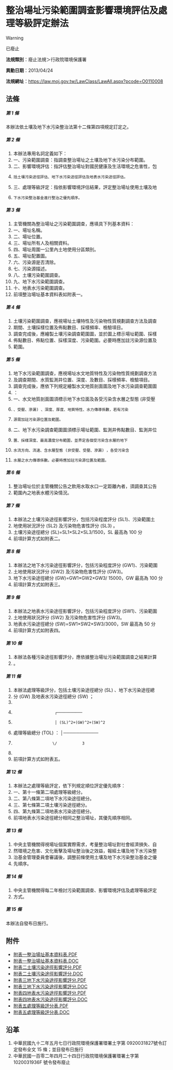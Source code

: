 # 整治場址污染範圍調查影響環境評估及處理等級評定辦法
> [!WARNING]
> 已廢止

**法規類別**：廢止法規＞行政院環境保護署

**異動日期**：2013/04/24  

**法規網址**：https://law.moj.gov.tw/LawClass/LawAll.aspx?pcode=O0110008



## 法條
##### 第 1 條
本辦法依土壤及地下水污染整治法第十二條第四項規定訂定之。

##### 第 2 條
1. 本辦法專用名詞定義如下：                                        
1. 一、污染範圍調查：指調查整治場址之土壤及地下水污染分布範圍。    
1. 二、影響環境評估：指評估整治場址對國民健康及生活環境之危害性，包
1.     括土壤污染途徑評估、地下水污染途徑評估及地表水污染途徑評估。
1. 三、處理等級評定：指依影響環境評估結果，評定整治場址使用土壤及地
1.     下水污染整治基金進行整治之優先順序。

##### 第 3 條
1. 主管機關為整治場址之污染範圍調查，應填具下列基本資料：        
1. 一、場址名稱。                                                
1. 二、場址位置。                                                
1. 三、場址所有人及相關資料。                                    
1. 四、場址周圍一公里內土地使用分區類別。                        
1. 五、場址配置圖。                                              
1. 六、污染源是否清除。                                          
1. 七、污染源描述。                                              
1. 八、土壤污染範圍調查。                                        
1. 九、地下水污染範圍調查。                                      
1. 十、地表水污染範圍調查。                                    
1. 前項整治場址基本資料表如附表一。

##### 第 4 條
1. 土壤污染範圍調查，應視場址土壤特性及污染物性質規劃調查方法及調查
1. 期間、土壤採樣位置及佈點數目、採樣頻率、檢驗項目。              
1. 調查完成後，應繪製土壤污染調查範圍圖，並於圖上標示場址範圍、採樣
1. 佈點數目、佈點位置、採樣深度、污染範圍。必要時應加註污染源位置及
1. 範圍。

##### 第 5 條
1. 地下水污染範圍調查，應視場址水文地質特性及污染物性質規劃調查方法
1. 及調查期間、水質監測井位置、深度、及數目、採樣頻率、檢驗項目。  
1. 調查完成後，應依下列規定繪製水文地質剖面圖及地下水污染調查範圍圖
1. ：                                                              
1. 一、水文地質剖面圖須標示地下水位面及各受污染含水層之型態 (非受壓
1.     、受壓、滲漏) 、深度、厚度、地質特性、水力傳導係數，若有污染
1.     源需加註污染源位置及範圍。                                  
1. 二、地下水污染調查範圍圖須標示場址範圍、監測井佈點數目、監測井位
1.     置、採樣深度、最高濃度分布範圍，並界定各個受污染含水層的地下
1.     水流方向、流速、含水層型態 (非受壓、受壓、滲漏) ，各受污染含
1.     水層之水力傳導係數。必要時應加註污染源位置及範圍。

##### 第 6 條
1. 整治場址位於主管機關公告之飲用水取水口一定距離內者，須調查其公告
1. 範圍內之地表水體污染情況。

##### 第 7 條
1. 本辦法之土壤污染途徑影響評分，包括污染程度評分 (SL1)、污染範圍土
1. 地使用狀況評分 (SL2)  及污染物危害性評分 (SL3) 。               
1. 土壤污染途徑總分 (SL)=SL1×SL2×SL3/1500，SL  最高為 100  分    
1. 前項計算方式如附表二。

##### 第 8 條
1. 本辦法之地下水污染途徑影響評分，包括污染程度評分 (GW1)、污染範圍
1. 土地使用狀況評分 (GW2)  及污染物危害性評分 (GW3)。              
1. 地下水污染途徑總分 (GW)=GW1×GW2×GW3/ 15000，GW  最高為 100  分
1. 前項計算方式如附表三。

##### 第 9 條
1. 本辦法之地表水污染途徑影響評分，包括污染程度評分 (SW1)、污染範圍
1. 土地使用狀況評分 (SW2)  及污染物危害性評分 (SW3)。              
1. 地表水污染途徑總分 (SW)=SW1×SW2×SW3/3000，SW  最高為 50 分    
1. 前項計算方式如附表四。

##### 第 10 條
1. 本辦法各種污染途徑影響評分，應依據整治場址污染範圍調查之結果計算
1. 。

##### 第 11 條
1. 本辦法處理等級評分，包括土壤污染途徑總分 (SL) 、地下水污染途徑總 
1. 分 (GW) 及地表水污染途徑總分 (SW) ；                             
1.                                                                  
1.                       ┌───────────                   
1.                       │ (SL)^2+(GW)^2+(SW)^2                    
1. 處理等級總分 (TOL) ： │───────────                   
1.                      \/           3                              
1.                                                                  
1. 前項計算方式如附表五。

##### 第 12 條
1. 本辦法之處理等級評定，依下列規定順位評定優先順序：              
1. 一、第十一條第二項處理等級總分。                                
1. 二、第八條第二項地下水污染途徑總分。                            
1. 三、第七條第二項土壤污染途徑總分。                              
1. 四、第九條第二項地表水污染途徑總分。                            
1. 前項地表水污染途徑總分相同之整治場址，其優先順序相同。

##### 第 13 條
1. 中央主管機關得視場址個案實際需求，考量整治場址對社會經濟損失、自
1. 然環境之危害、文化衝擊及場址整治後之效益，報經土壤及地下水污染整
1. 治基金管理委員會審議後，調整前條使用土壤及地下水污染整治基金之優
1. 先順序。

##### 第 14 條
1. 中央主管機關得每二年檢討污染範圍調查、影響環境評估及處理等級評定
1. 方式。

##### 第 15 條
本辦法自發布日施行。
## 附件
* [附表一整治場址基本資料表.PDF](https://law.moj.gov.tw/LawClass/LawGetFile.ashx?FileId=0000233099)
* [附表一整治場址基本資料表.DOC](https://law.moj.gov.tw/LawClass/LawGetFile.ashx?FileId=0000005437)
* [附表二土壤污染途徑影響評分.PDF](https://law.moj.gov.tw/LawClass/LawGetFile.ashx?FileId=0000233100)
* [附表二土壤污染途徑影響評分.DOC](https://law.moj.gov.tw/LawClass/LawGetFile.ashx?FileId=0000005438)
* [附表三地下水污染途徑影響評分.PDF](https://law.moj.gov.tw/LawClass/LawGetFile.ashx?FileId=0000233101)
* [附表三地下水污染途徑影響評分.DOC](https://law.moj.gov.tw/LawClass/LawGetFile.ashx?FileId=0000005439)
* [附表四地表水污染途徑影響評分.PDF](https://law.moj.gov.tw/LawClass/LawGetFile.ashx?FileId=0000233102)
* [附表四地表水污染途徑影響評分.DOC](https://law.moj.gov.tw/LawClass/LawGetFile.ashx?FileId=0000005440)
* [附表五處理等級評分表.PDF](https://law.moj.gov.tw/LawClass/LawGetFile.ashx?FileId=0000233103)
* [附表五處理等級評分表.DOC](https://law.moj.gov.tw/LawClass/LawGetFile.ashx?FileId=0000005441)
## 沿革
1. 中華民國九十二年五月七日行政院環境保護署環署土字第 0920031827號令訂定發布全文 15 條；並目發布日施行
1. 中華民國一百零二年四月二十四日行政院環境保護署環署土字第 1020031936F  號令發布廢止

